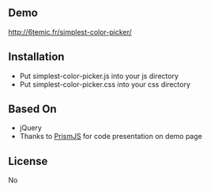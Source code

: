 Demo
----
http://6temic.fr/simplest-color-picker/

Installation
------------
* Put simplest-color-picker.js into your js directory
* Put simplest-color-picker.css into your css directory

Based On
--------
* jQuery
* Thanks to <a href="https://github.com/PrismJS/prism"> PrismJS</a> for code presentation on demo page

License
-------
No


